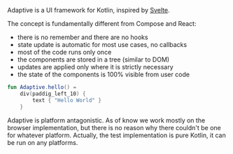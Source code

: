 Adaptive is a UI framework for Kotlin, inspired by [Svelte](https://svelte.dev).

The concept is fundamentally different from Compose and React:

* there is no remember and there are no hooks
* state update is automatic for most use cases, no callbacks
* most of the code runs only once
* the components are stored in a tree (similar to DOM)
* updates are applied only where it is strictly necessary
* the state of the components is 100% visible from user code

```kotlin
fun Adaptive.hello() =
    div(paddig_left_10) {
        text { "Hello World" }
    }
```

Adaptive is platform antagonistic. As of know we work mostly on the browser implementation, but there is no reason
why there couldn't be one for whatever platform. Actually, the test implementation is pure Kotlin, it can be run on
any platforms.